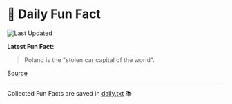 # 🌟 Daily Fun Fact

![Last Updated](https://img.shields.io/badge/Last_Updated-2025_05_01-blue?style=flat-square)

**Latest Fun Fact:**

> Poland is the "stolen car capital of the world".

[Source](http://www.djtech.net/humor/useless_facts.htm)

---

Collected Fun Facts are saved in [daily.txt](daily.txt) 📚
